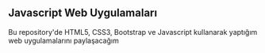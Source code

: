 ## Javascript Web Uygulamaları

Bu repository'de HTML5, CSS3, Bootstrap ve Javascript kullanarak yaptığım web uygulamalarını paylaşacağım